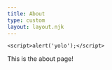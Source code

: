 ```yaml
---
title: About
type: custom
layout: layout.njk
---
```

```
<script>alert('yolo');</script>
```

This is the about page!